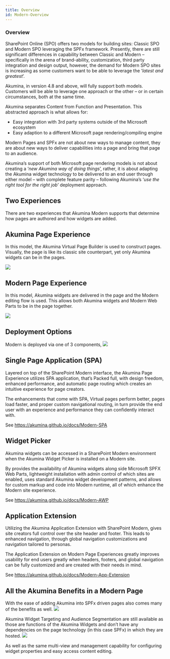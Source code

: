 ```yaml
---
title: Overview
id: Modern-Overview
---
```



### Overview

SharePoint Online (SPO) offers two models for building sites: Classic SPO and Modern SPO leveraging the SPFx framework. Presently, there are still significant differences in capability between Classic and Modern – specifically in the arena of brand-ability, customization, third party integration and design output, however, the demand for Modern SPO sites is increasing as some customers want to be able to leverage the ‘*latest and greatest*’. 

Akumina, in version 4.8 and above, will fully support both models. Customers will be able to leverage one approach or the other – or in certain circumstances, both at the same time. 

Akumina separates Content from Function and Presentation. This abstracted approach is what allows for: 
* Easy integration with 3rd party systems outside of the Microsoft ecosystem 
* Easy adaption to a different Microsoft page rendering/compiling engine 

Modern Pages and SPFx are not about new ways to manage content, they are about new ways to deliver capabilities into a page and bring that page to an audience. 

Akumina’s support of both Microsoft page rendering models is not about creating a ‘*new Akumina way of doing things*’, rather, it is about adapting the Akumina widget technology to be delivered to an end user through either model – with complete feature parity – following Akumina’s ‘*use the right tool for the right job*’ deployment approach. 

## Two Experiences 

There are two experiences that Akumina Modern supports that determine how pages are authored and how widgets are added. 

## Akumina Page Experience 

In this model, the Akumina Virtual Page Builder is used to construct pages. Visually, the page is like its classic site counterpart, yet only Akumina widgets can be in the pages.

![](https://akuminadownloads.blob.core.windows.net/wiki/AkuminaDev/modern_spa.png )

## Modern Page Experience 

In this model, Akumina widgets are delivered in the page and the Modern editing flow is used. This allows both Akumina widgets and Modern Web Parts to be in the page together.  

![](https://akuminadownloads.blob.core.windows.net/wiki/AkuminaDev/modern_sharepoint_experience.png)


## Deployment Options

Modern is deployed via one of 3 components, 
![](https://akuminadownloads.blob.core.windows.net/wiki/AkuminaDev/modern-deploymentoptions.png)

## Single Page Application (SPA)

Layered on top of the SharePoint Modern interface, the Akumina Page Experience utilizes SPA application, that’s Packed full, with design freedom, enhanced performance, and automatic page routing which creates an intuitive experience for page creators.  

The enhancements that come with SPA, Virtual pages perform better, pages load faster, and proper custom navigational routing, in turn provide the end user with an experience and performance they can confidently interact with.  

See https://akumina.github.io/docs/Modern-SPA

## Widget Picker

Akumina widgets can be accessed in a SharePoint Modern environment when the Akumina Widget Picker is installed on a Modern site. 

By provides the availability of Akumina widgets along side Microsoft SPFX Web Parts, lightweight installation with admin control of which sites are enabled, uses standard Akumina widget development patterns, and allows for custom markup and code into Modern runtime, all of which enhance the Modern site experience. 

See https://akumina.github.io/docs/Modern-AWP

## Application Extension

Utilizing the Akumina Application Extension with SharePoint Modern, gives site creators full control over the site header and footer. This leads to enhanced navigation, through global navigation customizations and navigation tailored to personas.  

The Application Extension on Modern Page Experiences greatly improves usability for end users greatly when headers, footers, and global navigation can be fully customized and are created with their needs in mind. 

See https://akumina.github.io/docs/Modern-App-Extension

## All the Akumina Benefits in a Modern Page
With the ease of adding Akumina into SPFx driven pages also comes many of the benefits as well.
![](https://community.akumina.com/wp-content/uploads/2019/06/SPFxoutput_789x718.png)

Akumina Widget Targeting and Audience Segmentation are still available as those are functions of the Akumina Widgets and don’t have any dependencies on the page technology (in this case SPFx) in which they are hosted.
![](https://community.akumina.com/wp-content/uploads/2019/06/widgetedit.png)

As well as the same multi-view and management capability for configuring widget properties and easy access content editing.